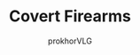---
title: "Covert Firearms"
excerpt: "It shouldn't be surprising that covert firearms are those used by spies and operatives - valuing concealability and deception above all else. These are the sorts of weapons that induce heart attacks and disassamble into neat misdirecting components, or are built to be disguised as inconspicious or miniature objects."
author: "prokhorVLG"

raw: covert-firearms
permalink: /codex/technology/gear/firearms/covert-firearms/
layout: blank_page

page_highlight: "#3a8841"
image: "/assets/images/codex/technology/covert-firearms.png"

page_features: [
                {
                  type: 'codexHead', init: {
                    id: 'codexHead',

                    toc: [ 
                      { title: '-', url: '-' },
                    ],

                    title: "Covert Firearms",
                    flavor: "",
                    flavor_url: '',

                    description: "<p class='text-left'>Firearms in Unturned Stones can be largely categorized into three groups: <a href='#' class='infoTag common' data-info='standard-firearms' data-toggle='modal' data-target='#modalInfoTag'>standard</a>, <a href='#' class='infoTag common' data-info='covert-firearms' data-toggle='modal' data-target='#modalInfoTag'>covert</a>, and <a href='#' class='infoTag common' data-info='powered-firearms' data-toggle='modal' data-target='#modalInfoTag'>powered</a>.</p>

                    <p class='text-left'>It shouldn't be surprising that covert firearms are those used by spies and operatives - valuing concealability and deception above all else. These are the sorts of weapons that induce heart attacks and disassamble into neat misdirecting components, or are built to be disguised as inconspicious or miniature objects. These are also the sorts of weapons that enact the secret will of the pravo powers in the most direct way.</p>

                    <p class='text-left'>Since the black operations that involve covert weapons are often untraceable to any particular agitator, they tend not to follow ethical codes. They are known to cause the worst kinds of pain and torture, all in favor of disguising an action rather than dispatching a target in the most efficient manner.</p>",

                    image: "/assets/images/codex/technology/covert-firearms.png",
                    imageBlurb: "smol pews",
                    lower_clear: 'codexLowerClear', 
                  }
                },
                {
                  type: 'paddingBar', init: {
                    size: '60px',
                  }
                },
              ]
---